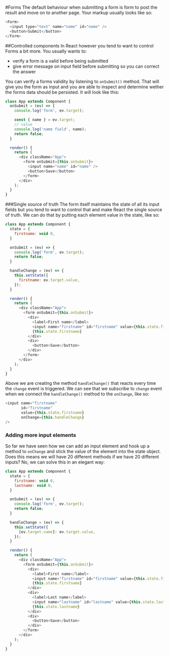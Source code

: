 #Forms
The default behaviour when submitting a form is form to post the result and move on to another page. Your markup usually looks like so:

```js
<Form>
  <input type="text" name="name" id="name" />
  <button>Submit</button>
</Form>
```

##Controlled components
In React however you tend to want to control Forms a bit more. You usually wants to:

 - verify a form is a valid before being submitted
 - give error message on input field before submitting so you can correct the answer
 
You can verify a forms validity by listening to `onSubmit()` method. That will give you the form as input and you are able to inspect and determine wether the forms data should be persisted. It will look like this:

```js
class App extends Component {
  onSubmit = (ev) => {
    console.log('form', ev.target);

    const { name } = ev.target;
    // value
    console.log('name field', name);
    return false;
  }

  render() {
    return (
      <div className="App">
        <form onSubmit={this.onSubmit}>
          <input name="name" id="name" />
          <button>Save</button>
        </form>
      </div>
    );
  }
}
```
 
###Single source of truth 
The form itself maintains the state of all its input fields but you tend to want to control that and make React the single source of truth. We can do that by putting each element value in the state, like so:

```js
class App extends Component {
  state = {
    firstname: void 0,
  }

  onSubmit = (ev) => {
    console.log('form', ev.target);
    return false;
  }

  handleChange = (ev) => {
    this.setState({
      firstname: ev.target.value,
    });
  }

  render() {
    return (
      <div className="App">
        <form onSubmit={this.onSubmit}>
          <div>
            <label>First name</label>
            <input name="firstname" id="firstname" value={this.state.firstname} onChange={this.handleChange} />
            {this.state.firstname}
          </div>
          <div>
            <button>Save</button>
          </div>
        </form>
      </div>
    );
  }
}
```
Above we are creating the method `handleChange()` that reacts every time the `change` event is triggered. We can see that we subscribe to `change` event when we connect the `handleChange()` method to the `onChange`, like so:

```js
<input name="firstname" 
       id="firstname" 
       value={this.state.firstname} 
       onChange={this.handleChange} 
/>
```

### Adding more input elements
So far we have seen how we can add an input element and hook up a method to `onChange` and stick the value of the element into the state object. Does this means we will have 20 different methods if we have 20 different inputs? No, we can solve this in an elegant way:

```js
class App extends Component {
  state = {
    firstname: void 0,
    lastname: void 0,
  }

  onSubmit = (ev) => {
    console.log('form', ev.target);
    return false;
  }

  handleChange = (ev) => {
    this.setState({
      [ev.target.name]: ev.target.value,
    });
  }

  render() {
    return (
      <div className="App">
        <form onSubmit={this.onSubmit}>
          <div>
            <label>First name</label>
            <input name="firstname" id="firstname" value={this.state.firstname} onChange={this.handleChange} />
            {this.state.firstname}
          </div>
          <div>
            <label>Last name</label>
            <input name="lastname" id="lastname" value={this.state.lastname} onChange={this.handleChange} />
            {this.state.lastname}
          </div>
          <div>
            <button>Save</button>
          </div>
        </form>
      </div>
    );
  }
}
```
